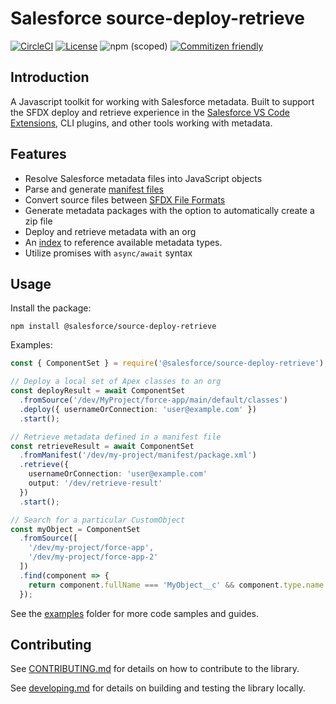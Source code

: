 # Salesforce source-deploy-retrieve

[![CircleCI](https://circleci.com/gh/forcedotcom/source-deploy-retrieve.svg?style=svg&circle-token=8cab4c48eb81996544b9fa3dfa29e6734376b73f)](https://circleci.com/gh/forcedotcom/source-deploy-retrieve)
[![License](https://img.shields.io/badge/License-BSD%203--Clause-blue.svg)](https://opensource.org/licenses/BSD-3-Clause)
![npm (scoped)](https://img.shields.io/npm/v/@salesforce/source-deploy-retrieve)
[![Commitizen friendly](https://img.shields.io/badge/commitizen-friendly-brightgreen.svg)](http://commitizen.github.io/cz-cli/)

## Introduction

A Javascript toolkit for working with Salesforce metadata. Built to support the SFDX deploy and retrieve experience in the [Salesforce VS Code Extensions](https://github.com/forcedotcom/salesforcedx-vscode), CLI plugins, and other tools working with metadata.

## Features

- Resolve Salesforce metadata files into JavaScript objects
- Parse and generate [manifest files](https://trailhead.salesforce.com/en/content/learn/modules/package-xml/package-xml-adventure)
- Convert source files between [SFDX File Formats](https://developer.salesforce.com/docs/atlas.en-us.sfdx_dev.meta/sfdx_dev/sfdx_dev_source_file_format.htm)
- Generate metadata packages with the option to automatically create a zip file
- Deploy and retrieve metadata with an org
- An [index](./src/registry/registry.json) to reference available metadata types.
- Utilize promises with `async/await` syntax

## Usage

Install the package:

```
npm install @salesforce/source-deploy-retrieve
```

Examples:

```typescript
const { ComponentSet } = require('@salesforce/source-deploy-retrieve');

// Deploy a local set of Apex classes to an org
const deployResult = await ComponentSet
  .fromSource('/dev/MyProject/force-app/main/default/classes')
  .deploy({ usernameOrConnection: 'user@example.com' })
  .start();

// Retrieve metadata defined in a manifest file
const retrieveResult = await ComponentSet
  .fromManifest('/dev/my-project/manifest/package.xml')
  .retrieve({
    usernameOrConnection: 'user@example.com'
    output: '/dev/retrieve-result'
  })
  .start();

// Search for a particular CustomObject
const myObject = ComponentSet
  .fromSource([
    '/dev/my-project/force-app',
    '/dev/my-project/force-app-2'
  ])
  .find(component => {
    return component.fullName === 'MyObject__c' && component.type.name === 'CustomObject')
  });
```

See the [examples](./examples) folder for more code samples and guides.

## Contributing

See [CONTRIBUTING.md](./CONTRIBUTING.md) for details on how to contribute to the library.

See [developing.md](./contributing/developing.md) for details on building and testing the library locally.
